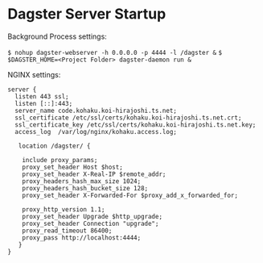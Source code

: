 # Dagster Server Startup

Background Process settings:

`$ nohup dagster-webserver -h 0.0.0.0 -p 4444 -l /dagster &`
`$ $DAGSTER_HOME=<Project Folder> dagster-daemon run &`

NGINX settings:

```
server {
  listen 443 ssl;
  listen [::]:443;
  server_name code.kohaku.koi-hirajoshi.ts.net;
  ssl_certificate /etc/ssl/certs/kohaku.koi-hirajoshi.ts.net.crt;
  ssl_certificate_key /etc/ssl/certs/kohaku.koi-hirajoshi.ts.net.key;
  access_log  /var/log/nginx/kohaku.access.log;

   location /dagster/ {

    include proxy_params;
    proxy_set_header Host $host;
    proxy_set_header X-Real-IP $remote_addr;
    proxy_headers_hash_max_size 1024;
    proxy_headers_hash_bucket_size 128;
    proxy_set_header X-Forwarded-For $proxy_add_x_forwarded_for;

    proxy_http_version 1.1;
    proxy_set_header Upgrade $http_upgrade;
    proxy_set_header Connection "upgrade";
    proxy_read_timeout 86400;
    proxy_pass http://localhost:4444;
   }
}
